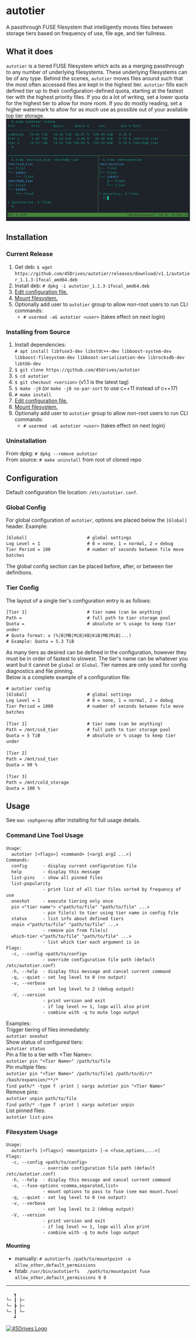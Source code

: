 # autotier
A passthrough FUSE filesystem that intelligently moves files between storage tiers based on frequency of use, file age, and tier fullness.

## What it does
`autotier` is a tiered FUSE filesystem which acts as a merging passthrough to any number of underlying filesystems. These underlying filesystems can be of any type. Behind the scenes, `autotier` moves files around such that the most often accessed files are kept in the highest tier. `autotier` fills each defined tier up to their configuration-defined quota, starting at the fastest tier with the highest priority files. If you do a lot of writing, set a lower quota for the highest tier to allow for more room. If you do mostly reading, set a higher watermark to allow for as much use as possible out of your available top tier storage.  
![autotier example](doc/mounted_fs_status.png)

## Installation
### Current Release
1. Get deb: ```$ wget https://github.com/45Drives/autotier/releases/download/v1.1/autotier_1.1.3-1focal_amd64.deb```
1. Install deb: `# dpkg -i autotier_1.1.3-1focal_amd64.deb`
1. [Edit configuration file.](#configuration)
1. [Mount filesystem.](#mounting)
1. Optionally add user to `autotier` group to allow non-root users to run CLI commands:
	* `# usermod -aG autotier <user>` (takes effect on next login)

### Installing from Source
1. Install dependencies:  
	```# apt install libfuse3-dev libstdc++-dev libboost-system-dev libboost-filesystem-dev libboost-serialization-dev librocksdb-dev libtbb-dev```
1. `$ git clone https://github.com/45drives/autotier`
1. `$ cd autotier`
1. `$ git checkout <version>` (v1.1 is the latest tag)
1. `$ make -j8` (or `make -j8 no-par-sort` to use c++11 instead of c++17)
1. `# make install`
1. [Edit configuration file.](#configuration)
1. [Mount filesystem.](#mounting)
1. Optionally add user to `autotier` group to allow non-root users to run CLI commands:
	* `# usermod -aG autotier <user>` (takes effect on next login)

### Uninstallation
From dpkg: `# dpkg --remove autotier`  
From source: `# make uninstall` from root of cloned repo

## Configuration
Default configuration file location: `/etc/autotier.conf`.
### Global Config
For global configuration of `autotier`, options are placed below the `[Global]` header. Example:
```
[Global]                       # global settings
Log Level = 1                  # 0 = none, 1 = normal, 2 = debug
Tier Period = 100              # number of seconds between file move batches
```
The global config section can be placed before, after, or between tier definitions.
### Tier Config
The layout of a single tier's configuration entry is as follows:
```
[Tier 1]                       # tier name (can be anything)
Path =                         # full path to tier storage pool
Quota =                        # absolute or % usage to keep tier under
# Quota format: x (%|B|MB|MiB|KB|KiB|MB|MiB|...)
# Example: Quota = 5.3 TiB
```
As many tiers as desired can be defined in the configuration, however they must be in order of fastest to slowest. The tier's name can be whatever you want but it cannot be `global` or `Global`. Tier names are only used for config diagnostics and file pinning.  
Below is a complete example of a configuration file:
```
# autotier config
[Global]                       # global settings
Log Level = 1                  # 0 = none, 1 = normal, 2 = debug
Tier Period = 1000             # number of seconds between file move batches

[Tier 1]                       # tier name (can be anything)
Path = /mnt/ssd_tier           # full path to tier storage pool
Quota = 5 TiB                  # absolute or % usage to keep tier under

[Tier 2]
Path = /mnt/ssd_tier
Quota = 90 %

[Tier 3]
Path = /mnt/cold_storage
Quota = 100 %
```

## Usage
See `man cephgeorep` after installing for full usage details.
### Command Line Tool Usage
```
Usage:
  autotier [<flags>] <command> [<arg1 arg2 ...>]
Commands:
  config      - display current configuration file
  help        - display this message
  list-pins   - show all pinned files
  list-popularity
              - print list of all tier files sorted by frequency of use
  oneshot     - execute tiering only once
  pin <"tier name"> <"path/to/file" "path/to/file" ...>
              - pin file(s) to tier using tier name in config file
  status      - list info about defined tiers
  unpin <"path/to/file" "path/to/file" ...>
              - remove pin from file(s)
  which-tier <"path/to/file" "path/to/file" ...>
              - list which tier each argument is in
Flags:
  -c, --config <path/to/config>
              - override configuration file path (default /etc/autotier.conf)
  -h, --help  - display this message and cancel current command
  -q, --quiet - set log level to 0 (no output)
  -v, --verbose
              - set log level to 2 (debug output)
  -V, --version
              - print version and exit
              - if log level >= 1, logo will also print
              - combine with -q to mute logo output
```
Examples:  
Trigger tiering of files immediately:  
`autotier oneshot`  
Show status of configured tiers:  
`autotier status`  
Pin a file to a tier with \<Tier Name\>:  
`autotier pin "<Tier Name>" /path/to/file`  
Pin multiple files:  
`autotier pin "<Tier Name>" /path/to/file1 /path/to/dir/* /bash/expansion/**/*`  
`find path/* -type f -print | xargs autotier pin "<Tier Name>"`  
Remove pins:  
`autotier unpin path/to/file`  
`find path/* -type f -print | xargs autotier unpin`  
List pinned files:  
`autotier list-pins`

### Filesystem Usage
```
Usage:
  autotierfs [<flags>] <mountpoint> [-o <fuse,options,...>]
Flags:
  -c, --config <path/to/config>
              - override configuration file path (default /etc/autotier.conf)
  -h, --help  - display this message and cancel current command
  -o, --fuse-options <comma,separated,list>
              - mount options to pass to fuse (see man mount.fuse)
  -q, --quiet - set log level to 0 (no output)
  -v, --verbose
              - set log level to 2 (debug output)
  -V, --version
              - print version and exit
              - if log level >= 1, logo will also print
              - combine with -q to mute logo output
```
#### Mounting
* manually: `# autotierfs /path/to/mountpoint -o allow_other,default_permissions`
* fstab: `/usr/bin/autotierfs	/path/to/mountpoint	fuse	allow_other,default_permissions 0 0`
---
```
   ┓
└─ ┃ ├─
└─ ┣ ├─
└─ ┃ └─
   ┛
```
[![45Drives Logo](https://www.45drives.com/img/45-drives-brand.png)](https://www.45drives.com)
